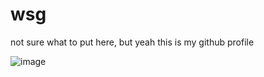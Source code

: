# wsg
not sure what to put here, but yeah this is my github profile

![image](https://github.com/user-attachments/assets/cea5f61f-6bfc-4635-b818-5d9ce456afdb)
